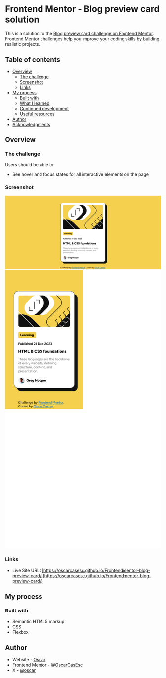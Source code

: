 # Frontend Mentor - Blog preview card solution

This is a solution to the [Blog preview card challenge on Frontend Mentor](https://www.frontendmentor.io/challenges/blog-preview-card-ckPaj01IcS). Frontend Mentor challenges help you improve your coding skills by building realistic projects.

## Table of contents

- [Overview](#overview)
  - [The challenge](#the-challenge)
  - [Screenshot](#screenshot)
  - [Links](#links)
- [My process](#my-process)
  - [Built with](#built-with)
  - [What I learned](#what-i-learned)
  - [Continued development](#continued-development)
  - [Useful resources](#useful-resources)
- [Author](#author)
- [Acknowledgments](#acknowledgments)

## Overview

### The challenge

Users should be able to:

- See hover and focus states for all interactive elements on the page

### Screenshot

![](./screenshot.png)
![](./screenshot-mobile.png)

### Links

- Live Site URL: [https://oscarcasesc.github.io/Frontendmentor-blog-preview-card/](https://oscarcasesc.github.io/Frontendmentor-blog-preview-card/)

## My process

### Built with

- Semantic HTML5 markup
- CSS
- Flexbox

## Author

- Website - [Oscar](https://github.com/OscarCasEsc)
- Frontend Mentor - [@OscarCasEsc](https://www.frontendmentor.io/profile/OscarCasEsc)
- X - [@oscar](https://www.twitter.com/oscar023)
